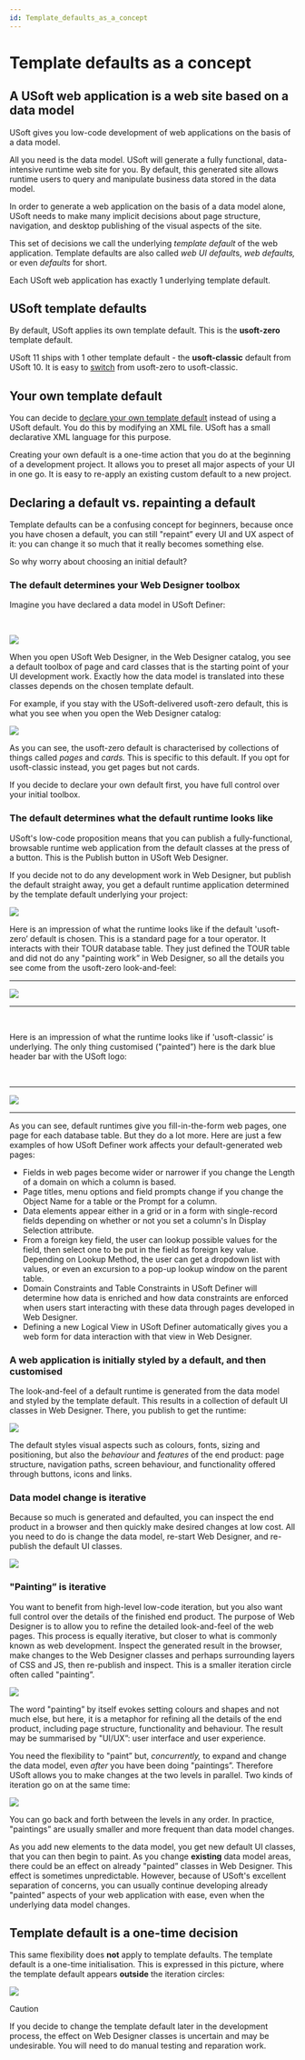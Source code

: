 ```yaml
---
id: Template_defaults_as_a_concept
---
```


# Template defaults as a concept

## A USoft web application is a web site based on a data model

USoft gives you low-code development of web applications on the basis of a data model.

All you need is the data model. USoft will generate a fully functional, data-intensive runtime web site for you. By default, this generated site allows runtime users to query and manipulate business data stored in the data model.

In order to generate a web application on the basis of a data model alone, USoft needs to make many implicit decisions about page structure, navigation, and desktop publishing of the visual aspects of the site.

This set of decisions we call the underlying *template default* of the web application. Template defaults are also called *web UI default*s, *web defaults,* or even *defaults* for short.

Each USoft web application has exactly 1 underlying template default.

## USoft template defaults

By default, USoft applies its own template default. This is the **usoft-zero** template default.

USoft 11 ships with 1 other template default - the **usoft-classic** default from USoft 10. It is easy to [switch](/docs/Web%20and%20app%20UIs/USoft%20template%20defaults/Template%20default%20Switching%20to%20usoftclassic.md) from usoft-zero to usoft-classic.

## Your own template default

You can decide to [declare your own template default](/docs/Web%20and%20app%20UIs/Your%20own%20template%20default/Template%20default%20creating%20and%20reapplying%20your%20own%20defaults.md) instead of using a USoft default. You do this by modifying an XML file. USoft has a small declarative XML language for this purpose.

Creating your own default is a one-time action that you do at the beginning of a development project. It allows you to preset all major aspects of your UI in one go. It is easy to re-apply an existing custom default to a new project.

## Declaring a default vs. repainting a default

Template defaults can be a confusing concept for beginners, because once you have chosen a default, you can still "repaint” every UI and UX aspect of it: you can change it so much that it really becomes something else.

So why worry about choosing an initial default?

### The default determines your Web Designer toolbox

Imagine you have declared a data model in USoft Definer:

 

![](./assets/f5552bf1-9b9d-42a8-9dd9-b66f5e41b87b.png)

When you open USoft Web Designer, in the Web Designer catalog, you see a default toolbox of page and card classes that is the starting point of your UI development work. Exactly how the data model is translated into these classes depends on the chosen template default.

For example, if you stay with the USoft-delivered usoft-zero default, this is what you see when you open the Web Designer catalog:

![](./assets/e8e44022-8e77-4f8c-ba18-256e9c34e22a.png)

As you can see, the usoft-zero default is characterised by collections of things called *pages* and *cards.* This is specific to this default. If you opt for usoft-classic instead, you get pages but not cards.

If you decide to declare your own default first, you have full control over your initial toolbox.

### The default determines what the default runtime looks like

USoft's low-code proposition means that you can publish a fully-functional, browsable runtime web application from the default classes at the press of a button. This is the Publish button in USoft Web Designer.

If you decide not to do any development work in Web Designer, but publish the default straight away, you get a default runtime application determined by the template default underlying your project:

![](./assets/7439c2d8-f9c8-41a9-8853-a1913b2534f5.png)

Here is an impression of what the runtime looks like if the default 'usoft-zero’ default is chosen. This is a standard page for a tour operator. It interacts with their TOUR database table. They just defined the TOUR table and did not do any "painting work” in Web Designer, so all the details you see come from the usoft-zero look-and-feel:

----

![](./assets/7e91fdd8-568c-40c1-adf6-b7897c4c9845.png)

----

 

Here is an impression of what the runtime looks like if 'usoft-classic’ is underlying. The only thing customised ("painted”) here is the dark blue header bar with the USoft logo:

 

----

![](./assets/8f37f671-73dc-4987-89ac-55a8b5794e77.png)

----

As you can see, default runtimes give you fill-in-the-form web pages, one page for each database table. But they do a lot more. Here are just a few examples of how USoft Definer work affects your default-generated web pages:

- Fields in web pages become wider or narrower if you change the Length of a domain on which a column is based.
- Page titles, menu options and field prompts change if you change the Object Name for a table or the Prompt for a column.
- Data elements appear either in a grid or in a form with single-record fields depending on whether or not you set a column's In Display Selection attribute.
- From a foreign key field, the user can lookup possible values for the field, then select one to be put in the field as foreign key value. Depending on Lookup Method, the user can get a dropdown list with values, or even an excursion to a pop-up lookup window on the parent table.
- Domain Constraints and Table Constraints in USoft Definer will determine how data is enriched and how data constraints are enforced when users start interacting with these data through pages developed in Web Designer.
- Defining a new Logical View in USoft Definer automatically gives you a web form for data interaction with that view in Web Designer.

### A web application is initially styled by a default, and then customised

The look-and-feel of a default runtime is generated from the data model and styled by the template default. This results in a collection of default UI classes in Web Designer. There, you publish to get the runtime:

![](./assets/ea2d36dd-2d9f-429c-9452-cbb650843ac7.png)

The default styles visual aspects such as colours, fonts, sizing and positioning, but also the *behaviour* and *features* of the end product: page structure, navigation paths, screen behaviour, and functionality offered through buttons, icons and links.

### Data model change is iterative

Because so much is generated and defaulted, you can inspect the end product in a browser and then quickly make desired changes at low cost. All you need to do is change the data model, re-start Web Designer, and re-publish the default UI classes.

![](./assets/f2887fc5-ff78-4a85-845c-8d6af258c715.png)

### "Painting” is iterative

You want to benefit from high-level low-code iteration, but you also want full control over the details of the finished end product. The purpose of Web Designer is to allow you to refine the detailed look-and-feel of the web pages. This process is equally iterative, but closer to what is commonly known as web development. Inspect the generated result in the browser, make changes to the Web Designer classes and perhaps surrounding layers of CSS and JS, then re-publish and inspect. This is a smaller iteration circle often called "painting”.

![](./assets/230d7a7d-ea7a-47b4-a35a-7633bd90766c.png)

The word "painting” by itself evokes setting colours and shapes and not much else, but here, it is a metaphor for refining all the details of the end product, including page structure, functionality and behaviour. The result may be summarised by "UI/UX”: user interface and user experience.

You need the flexibility to "paint” but, *concurrently,* to expand and change the data model, even *after* you have been doing "paintings”. Therefore USoft allows you to make changes at the two levels in parallel. Two kinds of iteration go on at the same time:

![](./assets/8d05bd49-c78b-4099-bbf4-adaef2981844.png)

You can go back and forth between the levels in any order. In practice, "paintings” are usually smaller and more frequent than data model changes.

As you add new elements to the data model, you get new default UI classes, that you can then begin to paint. As you change **existing** data model areas, there could be an effect on already "painted” classes in Web Designer. This effect is sometimes unpredictable. However, because of USoft's excellent separation of concerns, you can usually continue developing already "painted” aspects of your web application with ease, even when the underlying data model changes.

## Template default is a one-time decision

This same flexibility does **not** apply to template defaults. The template default is a one-time initialisation. This is expressed in this picture, where the template default appears **outside** the iteration circles:

![](./assets/a3fdd956-9f1e-4463-b6a9-388dbad6a309.png)

> [!CAUTION]
> If you decide to change the template default later in the development process, the effect on Web Designer classes is uncertain and may be undesirable. You will need to do manual testing and reparation work.